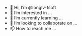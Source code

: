 - 👋 Hi, I’m @longlv-fsoft
- 👀 I’m interested in ...
- 🌱 I’m currently learning ...
- 💞️ I’m looking to collaborate on ...
- 📫 How to reach me ...

<!---
longlv-fsoft/longlv-fsoft is a ✨ special ✨ repository because its `README.md` (this file) appears on your GitHub profile.
You can click the Preview link to take a look at your changes.
--->
